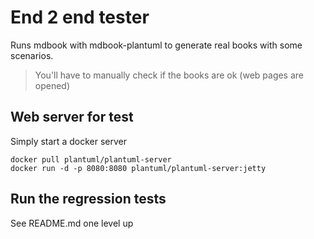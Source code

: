 # End 2 end tester
Runs mdbook with mdbook-plantuml to generate real books with some scenarios.
> You'll have to manually check if the books are ok (web pages are opened)

## Web server for test
Simply start a docker server
```
docker pull plantuml/plantuml-server
docker run -d -p 8080:8080 plantuml/plantuml-server:jetty
```

## Run the regression tests
See README.md one level up